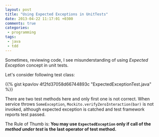 ```yaml
---
layout: post
title: "Using Expected Exceptions in UnitTests"
date: 2013-04-22 11:17:01 +0300
comments: true
categories:
 - programming
tags:
 - java
 - tdd
---
```


Sometimes, reviewing code, I see misunderstanding of using _Expected Exception_ concept in unit tests.

<!--more-->
Let's consider following test class:

{{% gist kpavlov 4f2fd37058d66744893c "ExpectedExceptionTest.java" %}}

There are two test methods here and only first one is not correct.
When service throws `SomeException`, `Mockito.verifyZeroInteraction(bar)` is not invoked,
although expected exception is catched and test framework reports test passed.

The Rule of Thumb is:
**You may use `ExpectedException` only if call of the _method under test_ is the last operator of test method.**

